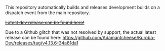 This repository automatically builds and releases development builds on a dispatch event from the main repository.

~~[Latest dev release can be found here!](https://github.com/Adamantcheese/Kuroba-Dev/releases/)~~

Due to a Github glitch that was not resolved by support, the actual latest release can be found here: https://github.com/Adamantcheese/Kuroba-Dev/releases/tag/v4.13.6-34a61da1
